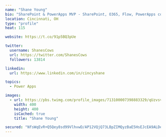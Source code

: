 ```yaml
---
name: "Shane Young"
bio: "SharePoint & PowerApps MVP - SharePoint, O365, Flow, PowerApps consulting? @PowerApps911 | Pure Snark? You found it."
location: Cincinnati, OH
type: "profile"
heat: 115

website: https://t.co/91p5BQ3pUe

twitter:
  username: ShanesCows
  url: https://twitter.com/ShanesCows
  followers: 13814

linkedin:
  url: https://www.linkedin.com/in/cincyshane

topics:
  - Power Apps

images:
  - url: https://pbs.twimg.com/profile_images/713100007398883329/qUzvsvQ3_400x400.jpg
    width: 400
    height: 400
    isCached: true
    title: "Shane Young"

secured: "NfsWqEvR+Q5Qey8sd99VlhvwD/AP12VQjQ73LBpZIMQyzBaE5HsEJcEA9ALDeSODztkwHs3ocgwxcbHDkEcA4iDLZ6JC+xki7qqpXvk9j1WGULhV3IVUclpqOZ7RtojgcdEX+pF+pjuWqT8SQlW7/K8YcPZR1ELWvKJHcaxvXmrVFbfYMJEEEMOU1GHkOMPY0e09oefcaNtB1YYI17vNzOeWlLojrDG2sdNTMkvXqf4fuImFCRK164o9o9v+gjtG9BJIvI/nqUjkbnn2uniecBaCXuOdNoZUAkYRHJ9wlwy6OcZHAprlpdSfhBXx2pHSqfnPhZqfoiaoVh7jWmssN9Wj6tZfXUjw563+CCywv0kO5WBa9m7bzikQ0BBH+C0KR5H1Ds+59f/rmlPe7Gw6yjq8iYjWcjr3W8bPxsZWJvc=;+KzHS50E+ggKK9lZAl501Q=="
---
```


